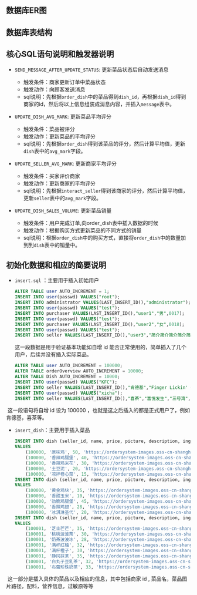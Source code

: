 ## 数据库ER图



## 数据库表结构

## 核心SQL语句说明和触发器说明
- `SEND_MESSAGE_AFTER_UPDATE_STATUS`: 更新菜品状态后自动发送消息
    - 触发条件：商家更新订单中菜品状态
    - 触发动作：向顾客发送消息
    - sql说明：先根据`order_dish`中的菜品得到`dish_id`，再根据`dish_id`得到商家的id，然后将以上信息组装成消息内容，并插入`message`表中。
    
- `UPDATE_DISH_AVG_MARK`: 更新菜品平均评分
    - 触发条件：菜品被评分
    - 触发动作：更新菜品的平均评分
    - sql说明：先根据`order_dish`得到该菜品的评分，然后计算平均值，更新`dish`表中的`avg_mark`字段。

- `UPDATE_SELLER_AVG_MARK`: 更新商家平均评分
    - 触发条件：买家评价商家
    - 触发动作：更新商家的平均评分
    - sql说明：先根据`interact_seller`得到该商家的评分，然后计算平均值，更新`seller`表中的`avg_mark`字段。

- `UPDATE_DISH_SALES_VOLUME`: 更新菜品销量
    - 触发条件：用户完成订单,向order_dish表中插入数据的时候
    - 触发动作：根据购买方式更新菜品的不同方式的销量
    - sql说明：根据`order_dish`中的购买方式，直接将`order_dish`中的数量加到到`dish`表中的销量中。

## 初始化数据和相应的简要说明

-   `insert.sql` ：主要用于插入初始用户

    ```sql
    ALTER TABLE user AUTO_INCREMENT = 1;
    INSERT INTO user(passwd) VALUES("root");
    INSERT INTO administrator VALUES(LAST_INSERT_ID(),"administrator");
    INSERT INTO user(passwd) VALUES("test");
    INSERT INTO purchaser VALUES(LAST_INSERT_ID(),"user1","男",0017);
    INSERT INTO user(passwd) VALUES("test");
    INSERT INTO purchaser VALUES(LAST_INSERT_ID(),"user2","女",0018);
    INSERT INTO user(passwd) VALUES("test");
    INSERT INTO seller VALUES(LAST_INSERT_ID(),"user3","简介简介简介简介简介","地址地址地址地址地址","菜菜菜菜菜菜",null);
    ```

    这一段数据是用于验证基本功能如自增 id 能否正常使用的，简单插入了几个用户，后续并没有插入实际菜品。

    ```sql
    ALTER TABLE user AUTO_INCREMENT = 100000;
    ALTER TABLE orderOverview AUTO_INCREMENT = 10000;
    ALTER TABLE Dish AUTO_INCREMENT = 10000;
    INSERT INTO user(passwd) VALUES("KFC");
    INSERT INTO seller VALUES(LAST_INSERT_ID(),"肯德基","Finger Lickin' Good","南区门口","全家桶",null);
    INSERT INTO user(passwd) VALUES("xicha");
    INSERT INTO seller VALUES(LAST_INSERT_ID(),"喜茶","喜悦发生","三号湾","多肉杨梅",null);
    ```

​	这一段语句将自增 id 设为 100000 ，也就是这之后插入的都是正式用户了，例如肯德基，喜茶等。

-   `insert_dish`：主要用于插入菜品

    ```sql
    INSERT INTO dish (seller_id, name, price, picture, description, ingredients, nutrition_information, possible_allergens, online_sales_volume, offline_sales_volume)
    VALUES
        (100000, '原味鸡', 50, 'https://ordersystem-images.oss-cn-shanghai.aliyuncs.com/%E5%8E%9F%E5%91%B3%E9%B8%A1.jpg', '酥脆多汁的鸡肉', '鸡肉, 香料, 面粉', '240卡, 20克蛋白质', '麸质', 0, 0),
        (100000, '香辣鸡腿堡', 40, 'https://ordersystem-images.oss-cn-shanghai.aliyuncs.com/%E9%A6%99%E8%BE%A3%E9%B8%A1%E7%BF%85.jpg', '香辣鸡肉汉堡', '鸡肉, 面包, 生菜, 蛋黄酱', '450卡, 25克蛋白质', '麸质, 蛋', 0, 0),
        (100000, '香辣鸡米花', 30, 'https://ordersystem-images.oss-cn-shanghai.aliyuncs.com/%E9%A6%99%E8%BE%A3%E9%B8%A1%E7%B1%B3%E8%8A%B1.jpg', '香辣鸡肉块', '鸡肉, 香料, 面粉', '300卡, 15克蛋白质', '麸质', 0 ,0),
        (100000, '土豆泥', 20, 'https://ordersystem-images.oss-cn-shanghai.aliyuncs.com/%E5%9C%9F%E8%B1%86%E6%B3%A5.jpg', '奶油土豆泥配肉汁', '土豆, 肉汁', '150卡, 3克蛋白质', '乳制品', 0, 0),
        (100000, '凉拌卷心菜', 15, 'https://ordersystem-images.oss-cn-shanghai.aliyuncs.com/%E5%87%89%E6%8B%8C%E5%8D%B7%E5%BF%83%E8%8F%9C.jpg', '新鲜爽脆的凉拌卷心菜', '卷心菜, 胡萝卜, 蛋黄酱', '100卡, 1克蛋白质', '蛋', 0, 0);
    INSERT INTO dish (seller_id, name, price, picture, description, ingredients, nutrition_information, possible_allergens, online_sales_volume, offline_sales_volume)
    VALUES
        (100000, '黄金鸡块', 35, 'https://ordersystem-images.oss-cn-shanghai.aliyuncs.com/%E9%BB%84%E9%87%91%E9%B8%A1%E5%9D%97.jpg', '金黄色酥脆的鸡块', '鸡肉, 香料, 面粉', '300卡, 18克蛋白质', '麸质', 0, 0),
        (100000, '香甜玉米', 10, 'https://ordersystem-images.oss-cn-shanghai.aliyuncs.com/%E9%A6%99%E7%94%9C%E7%8E%89%E7%B1%B3.jpg', '香甜的玉米杯', '玉米, 黄油', '150卡, 3克蛋白质', '乳制品', 0, 0),
        (100000, '劲脆鸡腿堡', 45, 'https://ordersystem-images.oss-cn-shanghai.aliyuncs.com/%E5%8A%B2%E8%84%86%E9%B8%A1%E8%85%BF%E5%A0%A1.jpg', '酥脆的鸡腿汉堡', '鸡肉, 面包, 生菜, 番茄酱', '480卡, 26克蛋白质', '麸质', 0, 0),
        (100000, '香辣鸡翅', 28, 'https://ordersystem-images.oss-cn-shanghai.aliyuncs.com/%E9%A6%99%E8%BE%A3%E9%B8%A1%E7%BF%85.jpg', '香辣入味的鸡翅', '鸡翅, 香料, 面粉', '320卡, 22克蛋白质', '麸质', 0, 0),
        (100000, '冰淇淋圣代', 20, 'https://ordersystem-images.oss-cn-shanghai.aliyuncs.com/%E5%9C%A3%E4%BB%A3.jpg', '奶油香草冰淇淋配巧克力酱', '牛奶, 糖, 巧克力酱', '200卡, 4克蛋白质', '乳制品', 0, 0);
    INSERT INTO dish (seller_id, name, price, picture, description, ingredients, nutrition_information, possible_allergens, online_sales_volume, offline_sales_volume)
    VALUES
        (100001, '芝士芒芒', 35, 'https://ordersystem-images.oss-cn-shanghai.aliyuncs.com/%E8%8A%9D%E5%A3%AB%E8%8A%92%E8%8A%92.jpg', '香浓芝士配新鲜芒果', '芒果, 芝士, 牛奶', '250卡, 6克蛋白质', '乳制品', 0, 0),
        (100001, '桃桃波波茶', 30, 'https://ordersystem-images.oss-cn-shanghai.aliyuncs.com/%E6%A1%83%E6%A1%83%E6%B3%A2%E6%B3%A2%E8%8C%B6.jpg', '桃味果茶配波波', '桃, 茶, 波波', '200卡, 2克蛋白质', '无', 0, 0),
        (100001, '奶茶波波冰', 28, 'https://ordersystem-images.oss-cn-shanghai.aliyuncs.com/%E5%A5%B6%E8%8C%B6%E6%B3%A2%E6%B3%A2%E5%86%B0.jpg', '奶茶味波波冰', '奶茶, 波波', '220卡, 3克蛋白质', '乳制品', 0, 0),
        (100001, '满杯红柚', 32, 'https://ordersystem-images.oss-cn-shanghai.aliyuncs.com/%E6%BB%A1%E6%9D%AF%E7%BA%A2%E6%9F%9A.jpg', '新鲜红柚果茶', '红柚, 茶', '180卡, 2克蛋白质', '无', 0, 0),
        (100001, '满杯橙子', 30, 'https://ordersystem-images.oss-cn-shanghai.aliyuncs.com/%E6%BB%A1%E6%9D%AF%E6%9F%9A%E5%AD%90.jpg', '新鲜橙子果茶', '橙子, 茶', '190卡, 2克蛋白质', '无', 0, 0),
        (100001, '静冈抹茶', 35, 'https://ordersystem-images.oss-cn-shanghai.aliyuncs.com/%E9%9D%99%E5%86%88%E6%8A%B9%E8%8C%B6.jpg', '日本静冈抹茶', '抹茶, 牛奶', '240卡, 4克蛋白质', '乳制品', 0, 0),
        (100001, '白丸子豆乳茶', 32, 'https://ordersystem-images.oss-cn-shanghai.aliyuncs.com/%E7%99%BD%E4%B8%B8%E5%AD%90%E8%B1%86%E4%B9%B3%E8%8C%B6.jpg', '豆乳茶配白丸子', '豆奶, 白丸子', '210卡, 3克蛋白质', '大豆', 0, 0),
        (100001, '布蕾珍珠奶茶', 33, 'https://ordersystem-images.oss-cn-shanghai.aliyuncs.com/%E5%B8%83%E9%9B%B7%E7%8F%8D%E7%8F%A0%E5%A5%B6%E8%8C%B6.jpg', '奶茶配布蕾和珍珠', '奶茶, 布蕾, 珍珠', '260卡, 5克蛋白质', '乳制品', 0, 0);
    ```

​	这一部分是插入具体的菜品以及相应的信息，其中包括商家 id , 菜品名，菜品图片路径，配料，营养信息，过敏原等等
